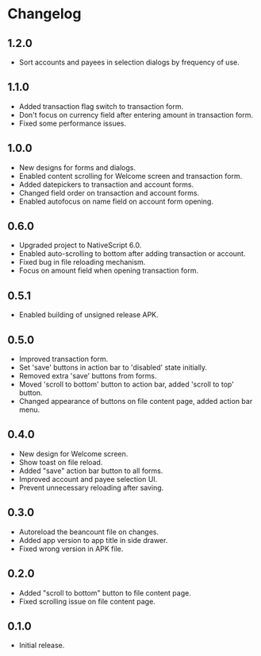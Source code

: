 # Changelog

## 1.2.0

- Sort accounts and payees in selection dialogs by frequency of use.

## 1.1.0

- Added transaction flag switch to transaction form.
- Don't focus on currency field after entering amount in transaction form.
- Fixed some performance issues.

## 1.0.0

- New designs for forms and dialogs.
- Enabled content scrolling for Welcome screen and transaction form.
- Added datepickers to transaction and account forms.
- Changed field order on transaction and account forms.
- Enabled autofocus on name field on account form opening.

## 0.6.0

- Upgraded project to NativeScript 6.0.
- Enabled auto-scrolling to bottom after adding transaction or account.
- Fixed bug in file reloading mechanism.
- Focus on amount field when opening transaction form.

## 0.5.1

- Enabled building of unsigned release APK.

## 0.5.0

- Improved transaction form.
- Set 'save' buttons in action bar to 'disabled' state initially.
- Removed extra 'save' buttons from forms.
- Moved 'scroll to bottom' button to action bar, added 'scroll to top' button.
- Changed appearance of buttons on file content page, added action bar menu.

## 0.4.0

- New design for Welcome screen.
- Show toast on file reload.
- Added "save" action bar button to all forms.
- Improved account and payee selection UI.
- Prevent unnecessary reloading after saving.

## 0.3.0

- Autoreload the beancount file on changes.
- Added app version to app title in side drawer.
- Fixed wrong version in APK file.

## 0.2.0

- Added "scroll to bottom" button to file content page.
- Fixed scrolling issue on file content page.

## 0.1.0

- Initial release.
